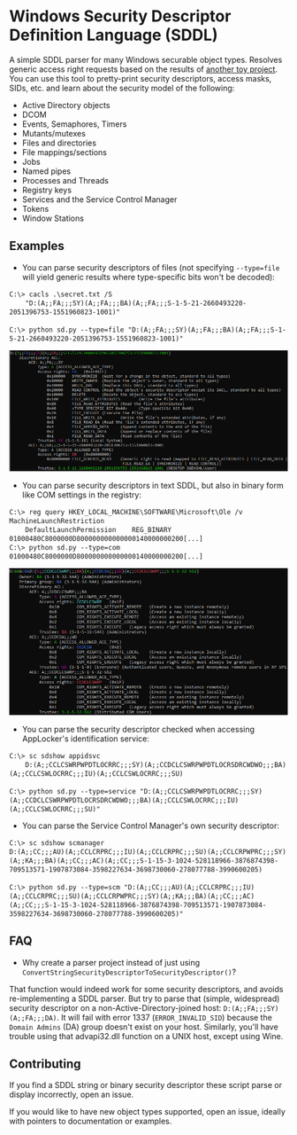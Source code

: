 # Windows Security Descriptor Definition Language (SDDL)

A simple SDDL parser for many Windows securable object types. Resolves generic access right requests based on the results
of [another toy project](https://github.com/mtth-bfft/nt-object-types).
You can use this tool to pretty-print security descriptors, access masks, SIDs, etc. and learn about the security model of the following:

- Active Directory objects
- DCOM
- Events, Semaphores, Timers
- Mutants/mutexes
- Files and directories
- File mappings/sections
- Jobs
- Named pipes
- Processes and Threads
- Registry keys
- Services and the Service Control Manager
- Tokens
- Window Stations

## Examples

- You can parse security descriptors of files (not specifying `--type=file` will yield generic results where type-specific bits won't be decoded):
```
C:\> cacls .\secret.txt /S
    "D:(A;;FA;;;SY)(A;;FA;;;BA)(A;;FA;;;S-1-5-21-2660493220-2051396753-1551960823-1001)"

C:\> python sd.py --type=file "D:(A;;FA;;;SY)(A;;FA;;;BA)(A;;FA;;;S-1-5-21-2660493220-2051396753-1551960823-1001)"
```
![see docs/examples/01.png](docs/examples/01.png)

- You can parse security descriptors in text SDDL, but also in binary form like COM settings in the registry:
```
C:\> reg query HKEY_LOCAL_MACHINE\SOFTWARE\Microsoft\Ole /v MachineLaunchRestriction 
    DefaultLaunchPermission    REG_BINARY    01000480C8000000D800000000000000140000000200[...]
C:\> python sd.py --type=com 01000480C8000000D800000000000000140000000200[...]
```
![see docs/examples/01.png](docs/examples/02.png)

- You can parse the security descriptor checked when accessing AppLocker's identification service:
```
C:\> sc sdshow appidsvc
    D:(A;;CCLCSWRPWPDTLOCRRC;;;SY)(A;;CCDCLCSWRPWPDTLOCRSDRCWDWO;;;BA)(A;;CCLCSWLOCRRC;;;IU)(A;;CCLCSWLOCRRC;;;SU)

C:\> python sd.py --type=service "D:(A;;CCLCSWRPWPDTLOCRRC;;;SY)(A;;CCDCLCSWRPWPDTLOCRSDRCWDWO;;;BA)(A;;CCLCSWLOCRRC;;;IU)(A;;CCLCSWLOCRRC;;;SU)"
```

- You can parse the Service Control Manager's own security descriptor:
```
C:\> sc sdshow scmanager
D:(A;;CC;;;AU)(A;;CCLCRPRC;;;IU)(A;;CCLCRPRC;;;SU)(A;;CCLCRPWPRC;;;SY)(A;;KA;;;BA)(A;;CC;;;AC)(A;;CC;;;S-1-15-3-1024-528118966-3876874398-709513571-1907873084-3598227634-3698730060-278077788-3990600205)

C:\> python sd.py --type=scm "D:(A;;CC;;;AU)(A;;CCLCRPRC;;;IU)(A;;CCLCRPRC;;;SU)(A;;CCLCRPWPRC;;;SY)(A;;KA;;;BA)(A;;CC;;;AC)(A;;CC;;;S-1-15-3-1024-528118966-3876874398-709513571-1907873084-3598227634-3698730060-278077788-3990600205)"
```

## FAQ

- Why create a parser project instead of just using `ConvertStringSecurityDescriptorToSecurityDescriptor()`?

That function would indeed work for some security descriptors, and avoids re-implementing a SDDL parser. But try to parse that (simple, widespread) security descriptor on a non-Active-Directory-joined host: `D:(A;;FA;;;SY)(A;;FA;;;DA)`. It will fail with error 1337 (`ERROR_INVALID_SID`) because the `Domain Admins` (DA) group doesn't exist on your host. Similarly, you'll have trouble using that advapi32.dll function on a UNIX host, except using Wine.

## Contributing

If you find a SDDL string or binary security descriptor these script parse or display incorrectly, open an issue.

If you would like to have new object types supported, open an issue, ideally with pointers to documentation or examples.
